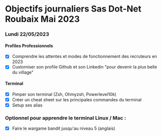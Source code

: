 # Objectifs journaliers Sas Dot-Net Roubaix Mai 2023

### Lundi 22/05/2023

#### Profiles Professionnels

- [x] Comprendre les attentes et modes de fonctionnement des recruteurs en 2023
- [x] Customiser son profile Github et son Linkedin "pour devenir la plus belle du village"

#### Terminal

- [X] Pimper son terminal (Zsh, Ohmyzsh, Powerlevel10k)
- [X] Créer un cheat sheet sur les principales commandes du terminal
- [x] Setup ses alias

### Optionnel pour apprendre le terminal Linux / Mac :

- [x] Faire le wargame bandit jusqu'au niveau 5 (anglais)
